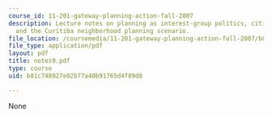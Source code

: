 ```yaml
---
course_id: 11-201-gateway-planning-action-fall-2007
description: Lecture notes on planning as interest-group politics, citizen participation,
  and the Curitiba neighborhood planning scenario.
file_location: /coursemedia/11-201-gateway-planning-action-fall-2007/b81c748927e02b77a40b91765d4f89d8_notes9.pdf
file_type: application/pdf
layout: pdf
title: notes9.pdf
type: course
uid: b81c748927e02b77a40b91765d4f89d8

---
```

None
